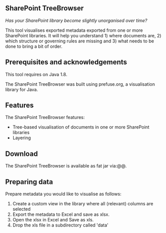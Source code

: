 ## SharePoint TreeBrowser
_Has your SharePoint library become slightly unorganised over time?_

This tool visualises exported metadata exported from one or more SharePoint libraries. It will help you understand 1) where documents are, 2) which structure or governing rules are missing and 3) what needs to be done to bring a bit of order. 

## Prerequisites and acknowledgements
This tool requires on Java 1.8.

The SharePoint TreeBrowser was built using prefuse.org, a visualisation library for Java. 

## Features
The SharePoint TreeBrowser features:
- Tree-based visualisation of documents in one or more SharePoint libraries
- Layering 

## Download
The SharePoint TreeBrowser is available as fat jar via:@@.

## Preparing data
Prepare metadata you would like to visualise as follows:
  1. Create a custom view in the library where all (relevant) columns are selected
  2. Export the metadata to Excel and save as xlsx.
  3. Open the xlsx in Excel and Save as xls.
  4. Drop the xls file in a subdirectory called 'data'
  
